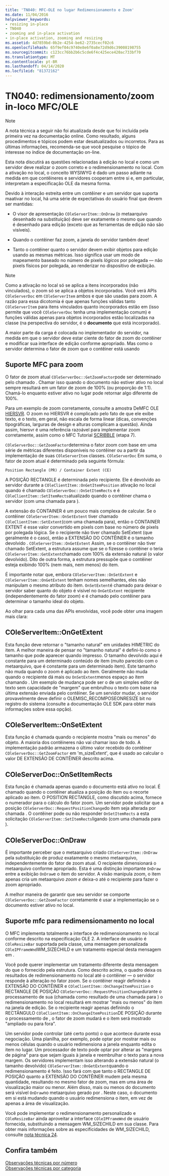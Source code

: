 ```yaml
---
title: 'TN040: MFC-OLE no lugar Redimensionamento e Zoom'
ms.date: 11/04/2016
helpviewer_keywords:
- resizing in-place
- TN040
- zooming and in-place activation
- in-place activation, zooming and resizing
ms.assetid: 4d7859bd-0b2e-4254-be62-2735cecf02c6
ms.openlocfilehash: 65f9ef04c9740e8e6f0a8e72d9d6c39008198755
ms.sourcegitcommit: c123cc76bb2b6c5cde6f4c425ece420ac733bf70
ms.translationtype: MT
ms.contentlocale: pt-BR
ms.lasthandoff: 04/14/2020
ms.locfileid: "81372162"
---
```

# <a name="tn040-mfcole-in-place-resizing-and-zooming"></a>TN040: redimensionamento/zoom in-loco MFC/OLE

> [!NOTE]
> A nota técnica a seguir não foi atualizada desde que foi incluída pela primeira vez na documentação online. Como resultado, alguns procedimentos e tópicos podem estar desatualizados ou incorretos. Para as últimas informações, recomenda-se que você pesquise o tópico de interesse no índice de documentação on-line.

Esta nota discutirá as questões relacionadas à edição no local e como um servidor deve realizar o zoom correto e o redimensionamento no local. Com a ativação no local, o conceito WYSIWYG é dado um passo adiante na medida em que contêineres e servidores cooperam entre si e, em particular, interpretam a especificação OLE da mesma forma.

Devido à interação estreita entre um contêiner e um servidor que suporta maativar no local, há uma série de expectativas do usuário final que devem ser mantidas:

- O visor de apresentação `COleServerItem::OnDraw` (o metaarquivo desenhado na substituição) deve ser exatamente o mesmo que quando é desenhado para edição (exceto que as ferramentas de edição não são visíveis).

- Quando o contêiner faz zoom, a janela do servidor também deve!

- Tanto o contêiner quanto o servidor devem exibir objetos para edição usando as mesmas métricas. Isso significa usar um modo de mapeamento baseado no número de pixels *lógicos* por polegada — não pixels físicos por polegada, ao renderizar no dispositivo de exibição.

> [!NOTE]
> Como a ativação no local só se aplica a itens incorporados (não vinculados), o zoom só se aplica a objetos incorporados. Você verá APIs `COleServerDoc` em `COleServerItem` ambos e que são usadas para zoom. A razão para essa dicotomia é que apenas funções válidas tanto `COleServerItem` para itens vinculados quanto incorporados estão em (isso permite que você `COleServerDoc` tenha uma implementação comum) e funções válidas apenas para objetos incorporados estão localizadas na classe (na perspectiva do servidor, é o **documento** que está incorporado).

A maior parte da carga é colocada no implementador do servidor, na medida em que o servidor deve estar ciente do fator de zoom do contêiner e modificar sua interface de edição conforme apropriado. Mas como o servidor determina o fator de zoom que o contêiner está usando

## <a name="mfc-support-for-zooming"></a>Suporte MFC para zoom

O fator de zoom atual `COleServerDoc::GetZoomFactor`pode ser determinado pelo chamado . Chamar isso quando o documento não estiver ativo no local sempre resultará em um fator de zoom de 100% (ou proporção de 1:1). Chamá-lo enquanto estiver ativo no lugar pode retornar algo diferente de 100%.

Para um exemplo de zoom corretamente, consulte a amostra DeMFC OLE [HIERSVR](../overview/visual-cpp-samples.md). O zoom no HIERSVR é complicado pelo fato de que ele exibe texto, e o texto, em geral, não escala de forma linear (dicas, convenções tipográficas, larguras de design e alturas complicam a questão). Ainda assim, hiersvr é uma referência razoável para implementar zoom corretamente, assim como o MFC Tutorial [SCRIBBLE](../overview/visual-cpp-samples.md) (etapa 7).

`COleServerDoc::GetZoomFactor`determina o fator zoom com base em uma série de métricas diferentes disponíveis no contêiner ou a partir da implementação de suas `COleServerItem` classes. `COleServerDoc` Em suma, o fator de zoom atual é determinado pela seguinte fórmula:

```
Position Rectangle (PR) / Container Extent (CE)
```

A POSIÇÃO RECTANGLE é determinada pelo recipiente. Ele é devolvido ao servidor durante a `COleClientItem::OnGetItemPosition` ativação no local quando é chamado `COleServerDoc::OnSetItemRects` e é `COleClientItem::SetItemRects`atualizado quando o contêiner chama o servidor (com uma chamada para ).

A extensão do CONTAINER é um pouco mais complexa de calcular. Se o contêiner `COleServerItem::OnSetExtent` tiver chamado `COleClientItem::SetExtent`(com uma chamada para), então o CONTAINER EXTENT é esse valor convertido em pixels com base no número de pixels por polegada lógica. Se o recipiente não tiver chamado SetExtent (que geralmente é o caso), então a EXTENSÃO DO CONTÊINER é o tamanho devolvido . `COleServerItem::OnGetExtent` Assim, se o contêiner não tiver chamado SetExtent, a estrutura assume que se o fizesse o contêiner o teria `COleServerItem::GetExtent`chamado com 100% da extensão natural (o valor devolvido). Dito de outra forma, a estrutura pressupõe que o contêiner esteja exibindo 100% (nem mais, nem menos) do item.

É importante notar que, embora `COleServerItem::OnSetExtent` e `COleServerItem::OnGetExtent` tenham nomes semelhantes, eles não manipulam o mesmo atributo do item. `OnSetExtent`é chamado para deixar o servidor saber quanto do objeto é visível no `OnGetExtent` recipiente (independentemente do fator zoom) e é chamado pelo contêiner para determinar o tamanho ideal do objeto.

Ao olhar para cada uma das APIs envolvidas, você pode obter uma imagem mais clara:

## <a name="coleserveritemongetextent"></a>COleServerItem::OnGetExtent

Esta função deve retornar o "tamanho natural" em unidades HIMETRIC do item. A melhor maneira de pensar no "tamanho natural" é defini-lo como o tamanho que pode aparecer quando impresso. O tamanho devolvido aqui é constante para um determinado conteúdo de item (muito parecido com o metaarquivo, que é constante para um determinado item). Este tamanho não muda quando o zoom é aplicado ao item. Geralmente não muda quando o recipiente dá mais ou `OnSetExtent`menos espaço ao item chamando . Um exemplo de mudança pode ser o de um simples editor de texto sem capacidade de "margem" que embrulhou o texto com base na última extensão enviada pelo contêiner. Se um servidor mudar, o servidor provavelmente deve definir o OLEMISC_RECOMPOSEONRESIZE bit no registro do sistema (consulte a documentação OLE SDK para obter mais informações sobre essa opção).

## <a name="coleserveritemonsetextent"></a>COleServerItem::OnSetExtent

Esta função é chamada quando o recipiente mostra "mais ou menos" do objeto. A maioria dos contêineres não vai chamar isso de todo. A implementação padrão armazena o último valor recebido do contêiner `COleServerDoc::GetZoomFactor` em 'm_sizeExtent', que é usado ao calcular o valor DE EXTENSÃO DE CONTÊINER descrito acima.

## <a name="coleserverdoconsetitemrects"></a>COleServerDoc::OnSetItemRects

Esta função é chamada apenas quando o documento está ativo no local. É chamado quando o contêiner atualiza a posição do item ou o recorte aplicado ao item. O POSITION RECTANGLE, como discutido acima, fornece o numerador para o cálculo do fator zoom. Um servidor pode solicitar que a posição `COleServerDoc::RequestPositionChange`do item seja alterada por chamada . O contêiner pode ou não responder `OnSetItemRects` a esta solicitação `COleServerItem::SetItemRects`ligando (com uma chamada para ).

## <a name="coleserverdocondraw"></a>COleServerDoc::OnDraw

É importante perceber que o metaarquivo criado `COleServerItem::OnDraw` pela substituição de produz exatamente o mesmo metaarquivo, independentemente do fator de zoom atual. O recipiente dimensionará o metaarquivo conforme apropriado. Esta é uma distinção importante `OnDraw` entre a exibição `OnDraw`e o item do servidor. A visão manipula zoom, o item apenas cria um metaarquivo *zoom e* deixa-o até o recipiente para fazer o zoom apropriado.

A melhor maneira de garantir que seu servidor se comporte `COleServerDoc::GetZoomFactor` corretamente é usar a implementação se o documento estiver ativo no local.

## <a name="mfc-support-for-in-place-resizing"></a>Suporte mfc para redimensionamento no local

O MFC implementa totalmente a interface de redimensionamento no local conforme descrito na especificação OLE 2. A interface de usuário é `COleResizeBar` suportada pela classe, uma mensagem personalizada `COleIPFrameWnd`WM_SIZECHILD e um tratamento especial desta mensagem em .

Você pode querer implementar um tratamento diferente desta mensagem do que o fornecido pela estrutura. Como descrito acima, o quadro deixa os resultados de redimensionamento no local até o contêiner — o servidor responde à alteração no fator zoom. Se o contêiner reagir definindo a EXTENSÃO DO CONTÊINER e `COleClientItem::OnChangeItemPosition` o RECTANGLE DE POSIÇÃO `COleServerDoc::RequestPositionChange`durante o processamento de sua (chamada como resultado de uma chamada para ) o redimensionamento no local resultará em mostrar "mais ou menos" do item na janela de edição. Se o recipiente reagir apenas definindo o RECTÂNGULO `COleClientItem::OnChangeItemPosition`DE POSIÇÃO durante o processamento de , o fator de zoom mudará e o item será mostrado "ampliado ou para fora".

Um servidor pode controlar (até certo ponto) o que acontece durante essa negociação. Uma planilha, por exemplo, pode optar por mostrar mais ou menos células quando o usuário redimensiona a janela enquanto edita o item no lugar. Um processador de texto pode optar por alterar as "margens de página" para que sejam iguais à janela e reembrulhar o texto para a nova margem. Os servidores implementam isso alterando a extensão natural (o tamanho devolvido) `COleServerItem::OnGetExtent`quando o redimensionamento é feito. Isso fará com que tanto o RECTANGLE DE POSIÇÃO quanto a EXTENSÃO DO CONTÊINER mudem pela mesma quantidade, resultando no mesmo fator de zoom, mas em uma área de visualização maior ou menor. Além disso, mais ou menos do documento será visível `OnDraw`no metaarquivo gerado por . Neste caso, o documento em si está mudando quando o usuário redimensiona o item, em vez de apenas a área de visualização.

Você pode implementar o redimensionamento personalizado e `COleResizeBar` ainda aproveitar a interface `COleIPFrameWnd` de usuário fornecida, substituindo a mensagem WM_SIZECHILD em sua classe. Para obter mais informações sobre as especificidades de WM_SIZECHILD, consulte [nota técnica 24](../mfc/tn024-mfc-defined-messages-and-resources.md).

## <a name="see-also"></a>Confira também

[Observações técnicas por número](../mfc/technical-notes-by-number.md)<br/>
[Observações técnicas por categoria](../mfc/technical-notes-by-category.md)
